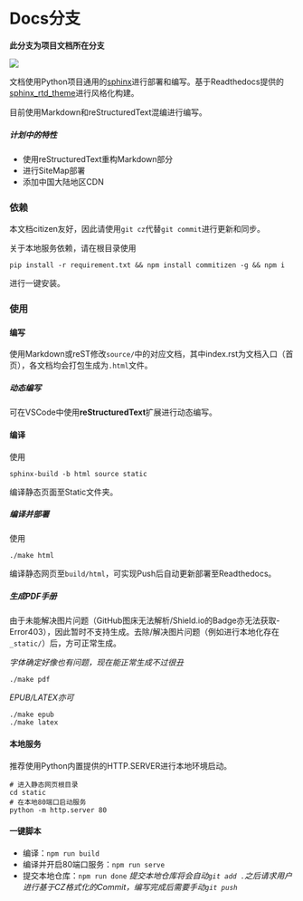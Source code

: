 # Docs分支

**此分支为项目文档所在分支**

![](https://img.shields.io/badge/sphinx-4.0+-blue)

文档使用Python项目通用的[sphinx](https://www.sphinx-doc.org/en/master/index.html)进行部署和编写。基于Readthedocs提供的[sphinx_rtd_theme](https://github.com/rtfd/sphinx_rtd_theme)进行风格化构建。

目前使用Markdown和reStructuredText混编进行编写。

##### 计划中的特性

- 使用reStructuredText重构Markdown部分
- 进行SiteMap部署
- 添加中国大陆地区CDN

### 依赖

本文档citizen友好，因此请使用`git cz`代替`git commit`进行更新和同步。

关于本地服务依赖，请在根目录使用

```shell
pip install -r requirement.txt && npm install commitizen -g && npm i
```

进行一键安装。

### 使用

#### 编写

使用Markdown或reST修改`source/`中的对应文档，其中index.rst为文档入口（首页），各文档均会打包生成为`.html`文件。

##### 动态编写

可在VSCode中使用**reStructuredText**扩展进行动态编写。

#### 编译

使用

```
sphinx-build -b html source static
```
编译静态页面至Static文件夹。

##### 编译并部署

使用
```
./make html
```
编译静态网页至`build/html`，可实现Push后自动更新部署至Readthedocs。

##### 生成PDF手册

由于未能解决图片问题（GitHub图床无法解析/Shield.io的Badge亦无法获取-Error403），因此暂时不支持生成。去除/解决图片问题（例如进行本地化存在`_static/`）后，方可正常生成。

*字体确定好像也有问题，现在能正常生成不过很丑*

```shell
./make pdf
```

*EPUB/LATEX亦可*

```
./make epub
./make latex
```

#### 本地服务

推荐使用Python内置提供的HTTP.SERVER进行本地环境启动。

```
# 进入静态网页根目录
cd static
# 在本地80端口启动服务
python -m http.server 80
```

#### 一键脚本

- 编译：`npm run build`
- 编译并开启80端口服务：`npm run serve`
- 提交本地仓库：`npm run done`
  *提交本地仓库将会自动`git add .`之后请求用户进行基于CZ格式化的Commit，编写完成后需要手动`git push`*